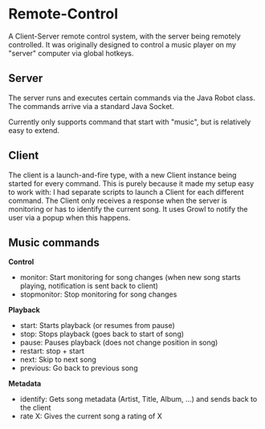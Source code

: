 Remote-Control
==============

A Client-Server remote control system, with the server being remotely controlled.
It was originally designed to control a music player on my "server" computer via global hotkeys.

Server
------
The server runs and executes certain commands via the Java Robot class. 
The commands arrive via a standard Java Socket.

Currently only supports command that start with "music", but is relatively easy to extend.

Client
------
The client is a launch-and-fire type, with a new Client instance being started for every command. 
This is purely because it made my setup easy to work with: I had separate scripts to launch a Client for each different command.
The Client only receives a response when the server is monitoring or has to identify the current song.
It uses Growl to notify the user via a popup when this happens.

Music commands
--------------
**Control**
- monitor: Start monitoring for song changes (when new song starts playing, notification is sent back to client)
- stopmonitor: Stop monitoring for song changes

**Playback**
- start: Starts playback (or resumes from pause)
- stop: Stops playback (goes back to start of song)
- pause: Pauses playback (does not change position in song)
- restart: stop + start
- next: Skip to next song
- previous: Go back to previous song

**Metadata**
- identify: Gets song metadata (Artist, Title, Album, ...) and sends back to the client
- rate X: Gives the current song a rating of X
